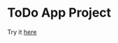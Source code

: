 # ToDo App Project

Try it [here](https://scojo44.github.io/springboard-projects/sec-6.4.6-ToDoApp/)